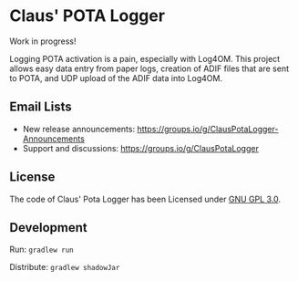Claus' POTA Logger
==================

Work in progress!

Logging POTA activation is a pain, especially with Log4OM.
This project allows easy data entry from paper logs, creation of ADIF files that are sent to POTA, 
and UDP upload of the ADIF data into Log4OM.


Email Lists
-----------
* New release announcements: https://groups.io/g/ClausPotaLogger-Announcements
* Support and discussions: https://groups.io/g/ClausPotaLogger


License
-------
The code of Claus' Pota Logger has been Licensed under [GNU GPL 3.0](https://github.com/cniesen/PotaLogger/blob/master/COPYING.md).


Development
-----------

Run: `gradlew run`

Distribute: `gradlew shadowJar`
